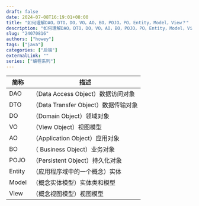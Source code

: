 ```yaml
--- 
draft: false
date: 2024-07-08T16:19:01+08:00
title: "如何理解DAO，DTO，DO，VO，AO，BO，POJO，PO，Entity，Model，View？"
description: "如何理解DAO，DTO，DO，VO，AO，BO，POJO，PO，Entity，Model，View？"
slug: "24070816"
authors: ["howey"]
tags: ["java"]
categories: ["后端"]
externalLink: ""
series: ["编程系列"]
---
```

|简称|描述|
|--|--|
|DAO |（Data Access Object）数据访问对象|
|DTO |（Data Transfer Object）数据传输对象|
|DO  |（Domain Object）领域对象|
|VO |（View Object）视图模型|
|AO |（Application Object）应用对象|
|BO |（ Business Object）业务对象|
|POJO |（Persistent Object）持久化对象|
|Entity |（应用程序域中的一个概念）实体|
|Model |（概念实体模型）实体类和模型|
|View  |（概念视图模型）视图模型|

